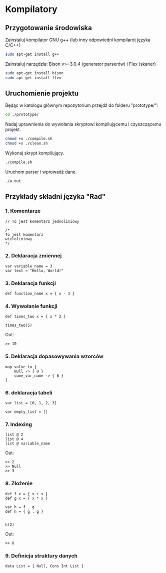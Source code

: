 # Kompilatory

## Przygotowanie środowiska

Zainstaluj kompilator GNU g++ (lub inny odpowiedni kompilarot języka C/C++)

```sh
sudo apt-get install g++
```

Zainstaluj narzędzia: Bison v>=3.0.4 (generator parserów) i Flex (skaner)

```sh
sudo apt-get install bison
sudo apt-get install flex
```

## Uruchomienie projektu

Będąc w katologu głównym repozytorium przejdź do folderu "prototype/":

```sh
cd ./prototype/
```

Nadaj uprawnienia do wywołania skryptowi kompilującemu i czyszczącemu projekt.

```sh
chmod +x ./compile.sh
chmod +x ./clean.sh
```

Wykonaj skrypt kompilujący.

```sh
./compile.sh
```

Uruchom parser i wprowadź dane.

```sh
./a.out
```

## Przykłady składni języka "Rad"

### 1. Komentarze

```
// To jest komentarz jednoliniowy
```

```
/*
To jest komentarz
wieloliniowy
*/
```


### 2. Deklaracja zmiennej

```
var variable_name = 3
var text = "Hello, World!"
```

### 3. Deklaracja funkcji

```
def function_name x = { x - 1 }
```

### 4. Wywołanie funkcji

```
def times_two x = { x * 2 }

times_two(5)
```

Out:
```
>> 10
```

### 5. Deklaracja dopasowywania wzorców

```
map value to {
    Null -> { 0 }
    some_var_name -> { 6 }
}
```

### 6. deklaracja tabeli

```
var list = [0, 1, 2, 3]

var empty_list = []
```

### 7. Indexing

```
list @ 2
list @ 4
list @ variable_name
```

Out:
```
>> 2
>> Null
>> 3
```

### 8. Złożenie

```
def f x = { x + x }
def g x = { x * x }

var h = f . g
def h = { g . g }


h(2)
```

Out:
```
>> 8
```

### 9. Definicja struktury danych

```
data List = { Null, Cons Int List }
```
